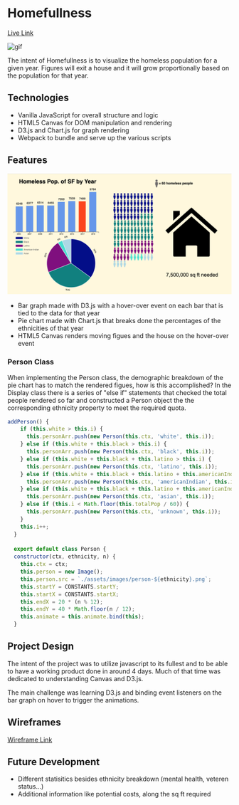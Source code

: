 # Homefullness

[Live Link](https://crgee1.github.io/Homefullness/)

![gif](https://media.giphy.com/media/duKwX94oohcerw7775/giphy.gif)

The intent of Homefullness is to visualize the homeless population for a given year. Figures will exit a house and it will grow proportionally based on the population for that year.

## Technologies

* Vanilla JavaScript for overall structure and logic
* HTML5 Canvas for DOM manipulation and rendering
* D3.js and Chart.js for graph rendering
* Webpack to bundle and serve up the various scripts

## Features

![pic](https://github.com/crgee1/Homefullness/blob/master/assets/images/screenCapture1.png)

* Bar graph made with D3.js with a hover-over event on each bar that is tied to the data for that year
* Pie chart made with Chart.js that breaks done the percentages of the ethnicities of that year
* HTML5 Canvas renders moving figues and the house on the hover-over event

### Person Class

When implementing the Person class, the demographic breakdown of the pie chart has to match the rendered figues, how is this accomplished? In the Display class there is a series of "else if" statements that checked the total people rendered so far and constructed a Person object the the corresponding ethnicity property to meet the required quota.

```javascript
addPerson() {
    if (this.white > this.i) {
      this.personArr.push(new Person(this.ctx, 'white', this.i));
    } else if (this.white + this.black > this.i) {
      this.personArr.push(new Person(this.ctx, 'black', this.i));
    } else if (this.white + this.black + this.latino > this.i) {
      this.personArr.push(new Person(this.ctx, 'latino', this.i));
    } else if (this.white + this.black + this.latino + this.americanIndian > this.i) {
      this.personArr.push(new Person(this.ctx, 'americanIndian', this.i));
    } else if (this.white + this.black + this.latino + this.americanIndian + this.asian > this.i) {
      this.personArr.push(new Person(this.ctx, 'asian', this.i));
    } else if (this.i < Math.floor(this.totalPop / 60)) {
      this.personArr.push(new Person(this.ctx, 'unknown', this.i));
    }
    this.i++;
  }
  
  export default class Person {
  constructor(ctx, ethnicity, n) {
    this.ctx = ctx;
    this.person = new Image();
    this.person.src = `./assets/images/person-${ethnicity}.png`;
    this.startY = CONSTANTS.startY;
    this.startX = CONSTANTS.startX;
    this.endX = 20 * (n % 12);
    this.endY = 40 * Math.floor(n / 12);
    this.animate = this.animate.bind(this);
  }
```

## Project Design

The intent of the project was to utilize javascript to its fullest and to be able to have a working product done in around 4 days. Much of that time was dedicated to understanding Canvas and D3.js.

The main challenge was learning D3.js and binding event listeners on the bar graph on hover to trigger the animations.


## Wireframes

[Wireframe Link](https://xd.adobe.com/view/3416aa7e-9ce0-4a51-74c2-a0bb1ac39f1f-4227/?hints=off)


## Future Development

* Different statisitics besides ethnicity breakdown (mental health, veteren status...)
* Additional information like potential costs, along the sq ft required
